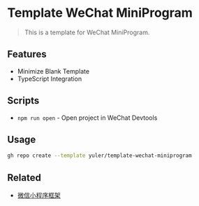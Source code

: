 # Template WeChat MiniProgram

> This is a template for WeChat MiniProgram.

## Features

- Minimize Blank Template
- TypeScript Integration

## Scripts

- `npm run open` - Open project in WeChat Devtools

## Usage

```bash
gh repo create --template yuler/template-wechat-miniprogram
```

## Related

- [微信小程序框架](https://developers.weixin.qq.com/miniprogram/dev/framework)
